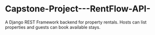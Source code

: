 # Capstone-Project---RentFlow-API-
A Django REST Framework backend for property rentals. Hosts can list properties and guests can book available stays.
